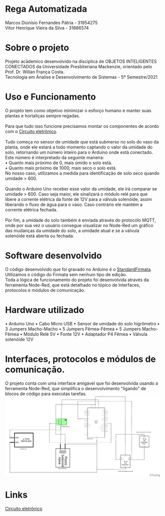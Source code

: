 # Rega Automatizada
Marcos Dionísio Fernandes Pátria - 31954275
<br/>
Vitor Henrique Vieira da Silva - 31886574


# Sobre o projeto
Projeto acâdemico desenvolvido na disciplica de OBJETOS INTELIGENTES CONECTADOS da Universidade Presbiteriana Mackenzie, orientado pelo Prof. Dr. Wilian França Costa.
<br/>
Tecnologia em Ánalise e Desenvolvimento de Sistemas - 5º Semestre/2021
# Uso e Funcionamento
O projeto tem como objetivo minimizar o esforço humano e manter suas plantas e hortaliças sempre regadas.
<br/>
<br/>
Para que tudo isso funcione precisamos montar os componentes de acordo com o <a href="https://github.com/vitaohvs/RegaAutomatizada/blob/9250b0e3e420df0672df20511278835730cef586/circuito_eletronico.png">Circuito eletrônico</a>.
<br/>
<br/>
Tudo começa no sensor de umidade que está submerso no solo do vaso da planta, onde ele estará a todo momento captando o valor da umidade do solo, retornando um número inteiro para o Arduino onde está conectado. 
<br/>
Este número é interpretado da seguinte maneira:
<br/>
 • Quanto mais próximo de 0, mais úmido o solo está.
 <br/>
 • Quanto mais próximo de 1000, mais seco o solo está.
 <br/>
No nosso caso, utilizamos a medida para identificação de solo seco quando umidade > 600.
<br/>
<br/>
Quando o Arduino Uno receber esse valor da umidade, ele irá comparar se umidade > 600. Caso seja maior, ele sinalizará o módulo relé para que libere a corrente elétrica da fonte de 12V para a válvula solenóide, assim liberando o fluxo de água para o vaso. Caso contrário ele mantém a corrente elétrica fechada.
<br/>
<br/>
Por fim, a umidade do solo também é enviada através do protocólo MQTT, onde por sua vez o usuário consegue visualizar no Node-Red um gráfico das mudanças da umidade do solo, a umidade atual e se a válvula solenóide está aberta ou fechada.

# Software desenvolvido
O código desenvolvido que foi gravado no Arduino é o <a href="https://github.com/vitaohvs/RegaAutomatizada/blob/ee63eff638df5301a409dd94641cb1dd563381e9/StandardFirmata.ino">StandardFirmata</a>. Utilizamos o código do Firmata sem nenhum tipo de edição.
<br/>
Toda a lógica de funcionamento do projeto foi desenvolvida através da ferramenta Node-Red, que está detalhado no tópico de Interfaces, protocolos e módulos de comunicação.

# Hardware utilizado
 • Arduino Uno
 • Cabo Micro USB
 • Sensor de umidade do solo higrômetro
 • 3 Jumpers Macho-Macho
 • 5 Jumpers Fêmea-Fêmea
 • 5 Jumpers Macho-Fêmea
 • Módulo Relé 5V
 • Fonte 12V
 • Adaptador P4 Fêmea
 • Válvula solenóide 12V
 
# Interfaces, protocolos e módulos de comunicação.
O projeto conta com uma interface amigável que foi desenvolvida usando a ferramenta Node-Red, que simplifica o desenvolvimento "ligando" de blocos de código para executas tarefas.
<br/> 
![Samira](circuito_eletronico.png)


# Links
<a href="https://github.com/vitaohvs/RegaAutomatizada/blob/9250b0e3e420df0672df20511278835730cef586/circuito_eletronico.png">Circuito eletrônico</a>
